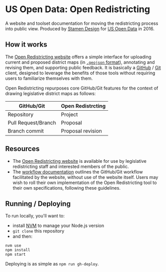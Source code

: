 # US Open Data: Open Redistricting

A website and toolset documentation for moving the redistricting process into public view. Produced by [Stamen Design](http://stamen.com/) for [US Open Data](https://usopendata.org/) in 2016.

## How it works

The [Open Redistricting website](#) offers a simple interface for uploading current and proposed district maps (in [`.geojson` format](http://geojson.org/)), annotating and revising them, and supporting public feedback. It is basically a [GitHub](https://github.com/) / [Git](https://git-scm.com/) client, designed to leverage the benefits of those tools without requiring users to familiarize themselves with them.

Open Redistricting repurposes core GitHub/Git features for the context of drawing legislative district maps as follows:

| GitHub/Git           | Open Redistrcting   |
| -------------------- | ------------------- |
| Repository           | Project             |
| Pull Request/Branch  | Proposal            |
| Branch commit        | Proposal revision   |


## Resources

- The [Open Redistricting website](http://openredist.org/) is available for use by legislative redistricting staff and interested members of the public.
- The [workflow documentation](./workflow.md) outlines the GitHub/Git workflow facilitated by the website, without use of the website itself. Users may wish to roll their own implementation of the Open Redistricting tool to their own specifications, following these guidelines.


## Running / Deploying

To run locally, you'll want to:
- install [NVM](http://nvm.sh) to manage your Node.js version
- `git clone` this repository
- and then:

```
nvm use
npm install
npm start
```

Deploying is as simple as `npm run gh-deploy`.
